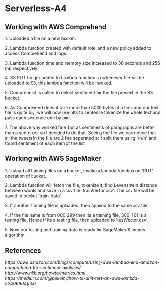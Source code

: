 # Serverless-A4

<h2> Working with AWS Comprehend </h2>
<p>1. Uploaded a file on a new bucket. </p>
<p>2. Lambda function created with default role, and a new policy added to access Comprehend and logs.</p>
<p>3. Lambda function time and memory size increased to 30 seconds and 256 mb respectively. </p>
<p>4. S3 PUT trigger added to Lambda function so whenever file will be uploaded to S3, this lambda function will be invoked. </p>
<p>5. Comprehend is called to detect sentiment for the file present in the S3 bucket. </p>
<p>6. As Comprehend doesnt take more than 5000 bytes at a time and our text file is quite big, we will now use nltk to sentence tokenize the whole text and pass each sentence one by one.
<p>7. The above way worked fine, but as sentiments of paragraphs are better than a sentence, so I decided to do that. Seeing the file we can notice that all the tweets in the file are 2 line seperated so I split them using '/n/n' and found sentiment of each item of the list </p>

<h2> Working with AWS SageMaker </h2>
<p>1. Upload all training files on a bucket, invoke a lambda function on 'PUT' operation of bucket.</p>
<p>2. Lambda function will fetch the file, tokenize it, find Levenshtein distance between words and save in a csv file 'trainVector.csv'. The csv file will be saved in bucket 'train-data'. </p>
<p>3. If another training file is uploaded, then append to the same csv file </p>
<p>4. If the file name is from 000-299 then its a training file, 300-401 is a testing file. Hence if its a testing file, then uploaded to 'testVector.csv'. </p>
<p>5. Now our testing and training data is ready for SageMaker K means algorithm. </p>

<h2> References </h2>
<i>https://aws.amazon.com/blogs/compute/using-aws-lambda-and-amazon-comprehend-for-sentiment-analysis/</i>
<i>http://www.nltk.org/howto/metrics.html</i>
<i>https://medium.com/@pekelny/how-to-unit-test-an-aws-lambda-524069d4fe06</i>
